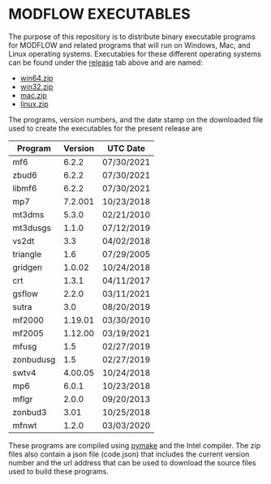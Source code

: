 # MODFLOW EXECUTABLES

The purpose of this repository is to distribute binary executable programs for MODFLOW and related programs that will run on Windows, Mac, and Linux operating systems.  Executables for these different operating systems can be found under the [release](https://github.com/MODFLOW-USGS/executables/releases) tab above and are named:

* [win64.zip](https://github.com/MODFLOW-USGS/executables/releases/download/7.0/win64.zip)
* [win32.zip](https://github.com/MODFLOW-USGS/executables/releases/download/7.0/win32.zip)
* [mac.zip](https://github.com/MODFLOW-USGS/executables/releases/download/7.0/mac.zip)
* [linux.zip](https://github.com/MODFLOW-USGS/executables/releases/download/7.0/linux.zip)

The programs, version numbers, and the date stamp on the downloaded file used to create the executables for the present release are

| Program | Version | UTC Date |
| ------- | ------- | ---- |
| mf6 | 6.2.2 | 07/30/2021 |
| zbud6 | 6.2.2 | 07/30/2021 |
| libmf6 | 6.2.2 | 07/30/2021 |
| mp7 | 7.2.001 | 10/23/2018 |
| mt3dms | 5.3.0 | 02/21/2010 |
| mt3dusgs | 1.1.0 | 07/12/2019 |
| vs2dt | 3.3 | 04/02/2018 |
| triangle | 1.6 | 07/29/2005 |
| gridgen | 1.0.02 | 10/24/2018 |
| crt | 1.3.1 | 04/11/2017 |
| gsflow | 2.2.0 | 03/11/2021 |
| sutra | 3.0 | 08/20/2019 |
| mf2000 | 1.19.01 | 03/30/2010 |
| mf2005 | 1.12.00 | 03/19/2021 |
| mfusg | 1.5 | 02/27/2019 |
| zonbudusg | 1.5 | 02/27/2019 |
| swtv4 | 4.00.05 | 10/24/2018 |
| mp6 | 6.0.1 | 10/23/2018 |
| mflgr | 2.0.0 | 09/20/2013 |
| zonbud3 | 3.01 | 10/25/2018 |
| mfnwt | 1.2.0 | 03/03/2020 |


These programs are compiled using [pymake](https://github.com/modflowpy/pymake) and the Intel compiler. The zip files also contain a json file (code.json) that includes the current version number and the url address that can be used to download the source files used to build these programs.

